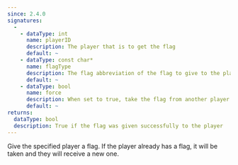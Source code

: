 ```yaml
---
since: 2.4.0
signatures:
  -
    - dataType: int
      name: playerID
      description: The player that is to get the flag
      default: ~
    - dataType: const char*
      name: flagType
      description: The flag abbreviation of the flag to give to the player
      default: ~
    - dataType: bool
      name: force
      description: When set to true, take the flag from another player and give it to this player instead
      default: ~
returns:
  dataType: bool
  description: True if the flag was given successfully to the player
---
```


Give the specified player a flag. If the player already has a flag, it will be taken and they will receive a new one.
